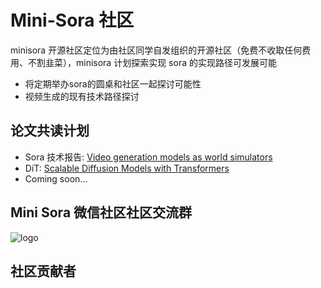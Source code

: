 # Mini-Sora 社区

minisora 开源社区定位为由社区同学自发组织的开源社区（免费不收取任何费用、不割韭菜），minisora 计划探索实现 sora 的实现路径可发展可能

- 将定期举办sora的圆桌和社区一起探讨可能性
- 视频生成的现有技术路径探讨

## 论文共读计划

- Sora 技术报告: [Video generation models as world simulators](https://openai.com/research/video-generation-models-as-world-simulators)
- DiT: [Scalable Diffusion Models with Transformers](https://arxiv.org/abs/2212.09748)
- Coming soon...

## Mini Sora 微信社区社区交流群

![logo](https://github.com/mini-sora/minisora/assets/25839884/2ed6bad8-a454-4ace-a3af-a788c8fa333e)


## 社区贡献者

